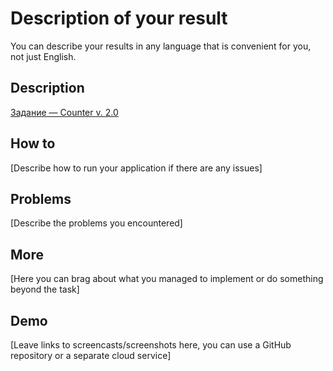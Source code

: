 # Description of your result

You can describe your results in any language that is convenient for you, not just English.

## Description

[Задание — Counter v. 2.0](https://go.teachbase.ru/viewer/sessions/633782/tasks/283811)

## How to

[Describe how to run your application if there are any issues]

## Problems

[Describe the problems you encountered]

## More

[Here you can brag about what you managed to implement or do something beyond the task]

## Demo

[Leave links to screencasts/screenshots here, you can use a GitHub repository or a separate cloud service]
